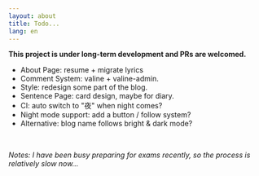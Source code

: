 ```yaml
---
layout: about
title: Todo...
lang: en
---
```


**This project is under long-term development and PRs are welcomed.**

- About Page: resume + migrate lyrics
- Comment System: valine + valine-admin.
- Style: redesign some part of the blog.
- Sentence Page: card design, maybe for diary.
- CI: auto switch to "夜" when night comes?
- Night mode support: add a button / follow system?
- Alternative: blog name follows bright & dark mode?

<br />

_Notes: I have been busy preparing for exams recently, so the process is relatively slow now..._
